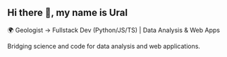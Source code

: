 ## Hi there 👋, my name is Ural

🌍 Geologist → Fullstack Dev (Python/JS/TS) | Data Analysis & Web Apps 

Bridging science and code for data analysis and web applications.  




